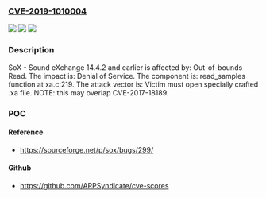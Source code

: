 ### [CVE-2019-1010004](https://cve.mitre.org/cgi-bin/cvename.cgi?name=CVE-2019-1010004)
![](https://img.shields.io/static/v1?label=Product&message=SoX%20-%20Sound%20eXchange&color=blue)
![](https://img.shields.io/static/v1?label=Version&message=n%2Fa&color=blue)
![](https://img.shields.io/static/v1?label=Vulnerability&message=Out-of-bounds%20Read&color=brighgreen)

### Description

SoX - Sound eXchange 14.4.2 and earlier is affected by: Out-of-bounds Read. The impact is: Denial of Service. The component is: read_samples function at xa.c:219. The attack vector is: Victim must open specially crafted .xa file. NOTE: this may overlap CVE-2017-18189.

### POC

#### Reference
- https://sourceforge.net/p/sox/bugs/299/

#### Github
- https://github.com/ARPSyndicate/cve-scores


